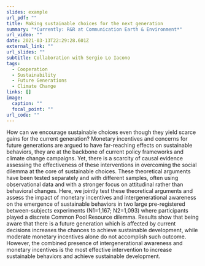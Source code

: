 ```yaml
---
slides: example
url_pdf: ""
title: Making sustainable choices for the next generation
summary: "*Currently: R&R at Communication Earth & Environment*"
url_video: ""
date: 2021-03-13T22:29:28.601Z
external_link: ""
url_slides: ""
subtitle: Collaboration with Sergio Lo Iacono
tags:
  - Cooperation
  - Sustainability
  - Future Generations
  - Climate Change
links: []
image:
  caption: ""
  focal_point: ""
url_code: ""
---
```

How can we encourage sustainable choices even though they yield scarce gains for the current generation? Monetary incentives and concerns for future generations are argued to have far-reaching effects on sustainable behaviors, they are at the backbone of current policy frameworks and climate change campaigns. Yet, there is a scarcity of causal evidence assessing the effectiveness of these interventions in overcoming the social dilemma at the core of sustainable choices. These theoretical arguments have been tested separately and with different samples, often using observational data and with a stronger focus on attitudinal rather than behavioral changes. Here, we jointly test these theoretical arguments and assess the impact of monetary incentives and intergenerational awareness on the emergence of sustainable behaviors in two large pre-registered between-subjects experiments (N1=1,167; N2=1,093) where participants played a discrete Common Pool Resource dilemma. Results show that being aware that there is a future generation which is affected by current decisions increases the chances to achieve sustainable development, while moderate monetary incentives alone do not accomplish such outcome. However, the combined presence of intergenerational awareness and monetary incentives is the most effective intervention to increase sustainable behaviors and achieve sustainable development. 

